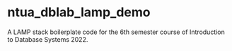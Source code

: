 # ntua_dblab_lamp_demo
A LAMP stack boilerplate code for the 6th semester course of Introduction to Database Systems 2022. 

